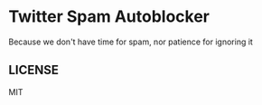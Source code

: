 # Twitter Spam Autoblocker

Because we don't have time for spam, nor patience for ignoring it

## LICENSE

MIT
